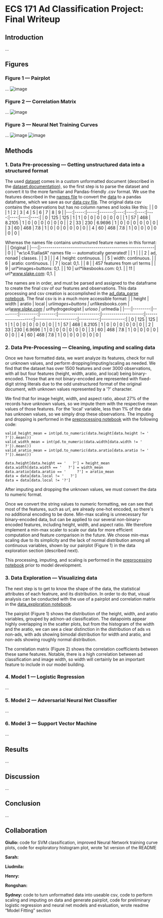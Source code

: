 # ECS 171 Ad Classification Project: Final Writeup

## Introduction
...

## Figures

### Figure 1 &mdash; Pairplot
...
![image](https://user-images.githubusercontent.com/37519138/202835315-090892b8-6d0a-45a2-ac63-aa27daae4087.png)

### Figure 2 &mdash; Correlation Matrix
...
![image](https://user-images.githubusercontent.com/37519138/204183883-2f1ec76b-3907-4616-9d80-2567d45840af.png)

### Figure 3 &mdash; Neural Net Training Curves
...
![image](https://user-images.githubusercontent.com/37519138/205465185-981df9ed-3c46-440e-bb3d-24583296ba08.png)
![image](https://user-images.githubusercontent.com/37519138/205465190-b6bce9be-270f-49a1-9f5a-422972cdd67c.png)


## Methods

### 1. Data Pre-processing &mdash; Getting unstructured data into a structured format
The used [dataset](https://archive.ics.uci.edu/ml/datasets/internet+advertisements) comes in a custom unformatted document (described in the [dataset documentation](./ad.DOCUMENTATION)), so the first step is to parse the dataset and convert it to the more familiar and Pandas-friendly .csv format.  We use the features described in the [names file](./dataset/ad.names) to convert the [data](./dataset/ad.data) to a pandas dataframe, which we save as our [data csv file](./dataset/data.csv). 
The original data csv contains the observations but has no column names and looks like this:
|    |    0 |    1 |      2 |   3 |   4 |   5 |   6 |   7 |   8 |   9 |
|---:|-----:|-----:|-------:|----:|----:|----:|----:|----:|----:|----:|
|  0 |  125 |  125 | 1      |   1 |   0 |   0 |   0 |   0 |   0 |   0 |
|  1 |   57 |  468 | 8.2105 |   1 |   0 |   0 |   0 |   0 |   0 |   0 |
|  2 |   33 |  230 | 6.9696 |   1 |   0 |   0 |   0 |   0 |   0 |   0 |
|  3 |   60 |  468 | 7.8    |   1 |   0 |   0 |   0 |   0 |   0 |   0 |
|  4 |   60 |  468 | 7.8    |   1 |   0 |   0 |   0 |   0 |   0 |   0 |

Whereas the names file contains unstructured feature names in this format:
|    | Original                                                  |
|---:|:----------------------------------------------------------|
|  0 | | "w:\c4.5\alladA" names file -- automatically generated! |
|  1 |                                                           |
|  2 | ad, nonad | classes.                                      |
|  3 |                                                           |
|  4 | height: continuous.                                       |
|  5 | width: continuous.                                        |
|  6 | aratio: continuous.                                       |
|  7 | local: 0,1.                                               |
|  8 | | 457 features from url terms                             |
|  9 | url\*images+buttons: 0,1.                                  |
| 10 | url\*likesbooks.com: 0,1.                                  |
| 11 | url\*www.slake.com: 0,1.                                   |

The names are in order, and must be parsed and assigned to the dataframe to create the final csv of our features and observations.
This data processing and csv creation is accomplished in the [ad_data_parse notebook](./1_ad_data_parse.ipynb).
The final csv is in a much more accessible format:
|    |   height |   width |   aratio |   local |   url*images+buttons |   url*likesbooks.com |   url*www.slake.com |   url*hydrogeologist |   url*oso |   url*media |
|---:|---------:|--------:|---------:|--------:|---------------------:|---------------------:|--------------------:|---------------------:|----------:|------------:|
|  0 |      125 |     125 |   1      |       1 |                    0 |                    0 |                   0 |                    0 |         0 |           0 |
|  1 |       57 |     468 |   8.2105 |       1 |                    0 |                    0 |                   0 |                    0 |         0 |           0 |
|  2 |       33 |     230 |   6.9696 |       1 |                    0 |                    0 |                   0 |                    0 |         0 |           0 |
|  3 |       60 |     468 |   7.8    |       1 |                    0 |                    0 |                   0 |                    0 |         0 |           0 |
|  4 |       60 |     468 |   7.8    |       1 |                    0 |                    0 |                   0 |                    0 |         0 |           0 |

### 2. Data Pre-Processing &mdash; Cleaning, imputing and scaling data
Once we have formatted data, we want analyze its features, check for null or unknown values, and perform dropping/imputing/scaling as needed.  We find that the dataset has over 1500 features and over 3000 observations, with all but four features (height, width, aratio, and local) being binary-encoded.  Those that are not binary-encoded are represented with fixed-digit string literals due to the odd unstructured format of the original document, with unknown values represented by a '?' character.  

We find that for image height, width, and aspect ratio, about 27% of the records have unknown values, so we impute them with the respective mean values of those features.  For the 'local' variable, less than 1% of the data has unknown values, so we simply drop these observations.  The imputing and dropping is performed in the [preprocessing notebook](./3_preprocess_logreg_neuralnet.ipynb) with the following code:
```
valid_height_mean = int(pd.to_numeric(data.height[data.height != '   ?']).mean())
valid_width_mean = int(pd.to_numeric(data.width[data.width != '   ?']).mean())
valid_aratio_mean = int(pd.to_numeric(data.aratio[data.aratio != '     ?']).mean())

data.height[data.height == '   ?'] = height_mean
data.width[data.width == '   ?'] = width_mean
data.aratio[data.aratio == '     ?'] = aratio_mean
data = data[data.local != '   ?']
data = data[data.local != '?']
```
After imputing and dropping the unknown values, we must convert the data to numeric format.

Once we convert the string values to numeric formatting, we can see that most of the features, such as url, are already one-hot encoded, so there's no additional encoding to be done.  Min-max scaling is unnecessary for binary-encoded data, but can be applied to our several non-binary-encoded features, including height, width, and aspect ratio.  We therefore implement a min-max scaler to scale our data for more efficient computation and feature comparison in the future.  We choose min-max scaling due to its simplicity and the lack of normal distribution among all continuous variables, shown by our pairplot (Figure 1) in the data exploration section (described next).

This processing, imputing, and scaling is performed in the [preprocessing notebook](./3_preprocess_logreg_neuralnet.ipynb) prior to model development.

### 3. Data Exploration &mdash; Visualizing data
The next step is to get to know the shape of the data, the statistical attributes of each featrure, and its distribution. In order to do that, visual analysis can be conducted with the use of a pairplot and correlation matrix in the [data_exploration notebook](./2_data_exploration.ipynb). 

The pairplot (Figure 1) shows the distribution of the height, width, and aratio variables, grouped by ad/non-ad classification.  The datapoints appear highly overlapping in the scatter plots, but from the histogram of the width and the aratio, we can see a clear distinction in the distribution of ads vs non-ads, with ads showing bimodal distribution for width and aratio, and non-ads showing roughly normal distribution.

The correlation matrix (Figure 2) shows the correlation coefficients between these same features.  Notable, there is a high correlation between ad classification and image width, so width will certainly be an important feature to include in our model building.

### 4. Model 1 &mdash; Logistic Regression
...

### 5. Model 2 &mdash; Adversarial Neural Net Classifier
...

### 6. Model 3 &mdash; Support Vector Machine
...

## Results
...

## Discussion
...

## Conclusion
...

## Collaboration

**Giulio:** code for SVM classification, improved Neural Network training curve plots, code for exploratory histogram plot, wrote 1st version of the README

**Sarah:**

**Liudmila:**

**Henry:**

**Rongshan:**

**Sydney:** code to turn unformatted data into useable csv, code to perform scaling and imputing on data and generate pairplot, code for preliminary logistic regression and neural net models and evaluation, wrote readme “Model Fitting” section
